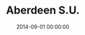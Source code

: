 ---
title:  "Aberdeen S.U."
leader: "Large site built on the MSL system. 1M+ pageviews per year."
date: 2014-09-01 00:00:00
image: aberdeen
category: past
---